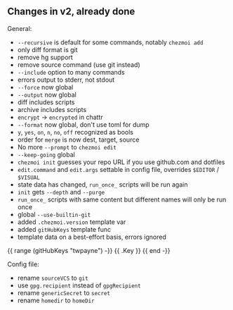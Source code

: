 ## Changes in v2, already done

General:
- `--recursive` is default for some commands, notably `chezmoi add`
- only diff format is git
- remove hg support
- remove source command (use git instead)
- `--include` option to many commands
- errors output to stderr, not stdout
- `--force` now global
- `--output` now global
- diff includes scripts
- archive includes scripts
- `encrypt` -> `encrypted` in chattr
- `--format` now global, don't use toml for dump
- `y`, `yes`, `on`, `n`, `no`, `off` recognized as bools
- order for `merge` is now dest, target, source
- No more `--prompt` to `chezmoi edit`
- `--keep-going` global
- `chezmoi init` guesses your repo URL if you use github.com and dotfiles
- `edit.command` and `edit.args` settable in config file, overrides `$EDITOR` / `$VISUAL`
- state data has changed, `run_once_` scripts will be run again
- `init` gets `--depth` and `--purge`
- `run_once_` scripts with same content but different names will only be run once
- global `--use-builtin-git`
- added `.chezmoi.version` template var
- added `gitHubKeys` template func
- template data on a best-effort basis, errors ignored

{{ range (gitHubKeys "twpayne") -}}
{{ .Key }}
{{ end -}}

Config file:
- rename `sourceVCS` to `git`
- use `gpg.recipient` instead of `gpgRecipient`
- rename `genericSecret` to `secret`
- rename `homedir` to `homeDir`
